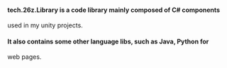 #### tech.26z.Library is a code library mainly composed of C# components 
used in my unity projects.
#### It also contains some other language libs, such as Java, Python for 
web pages. 

